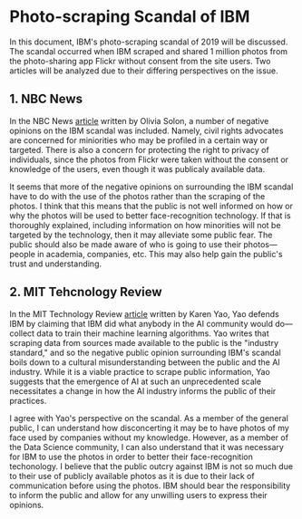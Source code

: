 # Photo-scraping Scandal of IBM
In this document, IBM's photo-scraping scandal of 2019 will be discussed. The scandal occurred when IBM scraped and shared 1 million photos from the photo-sharing app Flickr without consent from the site users. Two articles will be analyzed due to their differing perspectives on the issue. 

## 1. NBC News

In the NBC News [article](https://www.nbcnews.com/tech/internet/facial-recognition-s-dirty-little-secret-millions-online-photos-scraped-n981921) written by Olivia Solon, a number of negative opinions on the IBM scandal was included. Namely, civil rights advocates are concerned for miniorities who may be profiled in a certain way or targeted. There is also a concern for protecting the right to privacy of individuals, since the photos from Flickr were taken without the consent or knowledge of the users, even though it was publicaly available data.  

It seems that more of the negative opinions on surrounding the IBM scandal have to do with the use of the photos rather than the scraping of the photos. I think that this means that the public is not well informed on how or why the photos will be used to better face-recognition technology. If that is thoroughly explained, including information on how minorities will not be targeted by the technology, then it may alleviate some public fear. The public should also be made aware of who is going to use their photos—people in academia, companies, etc. This may also help gain the public's trust and understanding. 

## 2. MIT Tehcnology Review

In the MIT Technology Review [article](https://www.technologyreview.com/2019/03/15/136593/ibms-photo-scraping-scandal-shows-what-a-weird-bubble-ai-researchers-live-in/) written by Karen Yao, Yao defends IBM by claiming that IBM did what anybody in the AI community would do—collect data to train their machine learning algorithms. Yao writes that scraping data from sources made available to the public is the "industry standard," and so the negative public opinion surrounding IBM's scandal boils down to a cultural misunderstanding between the public and the AI industry. While it is a viable practice to scrape public information, Yao suggests that the emergence of AI at such an unprecedented scale necessitates a change in how the AI industry informs the public of their practices. 

I agree with Yao's perspective on the scandal. As a member of the general public, I can understand how disconcerting it may be to have photos of my face used by companies without my knowledge. However, as a member of the Data Science community, I can also understand that it was necessary for IBM to use the photos in order to better their face-recognition techonology. I believe that the public outcry against IBM is not so much due to their use of publicly available photos as it is due to their lack of communication before using the photos. IBM should bear the responsibility to inform the public and allow for any unwilling users to express their opinions. 


